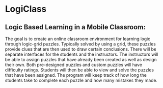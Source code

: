 LogiClass
=========

Logic Based Learning in a Mobile Classroom: 
-------------------------------------------

The goal is to create an online classroom environment for learning logic through logic-grid puzzles. Typically solved by using a grid, these puzzles provide clues that are then used to draw certain conclusions. There will be separate interfaces for the students and the instructors. The instructors will be able to assign puzzles that have already been created as well as design their own. Both pre-designed puzzles and custom puzzles will have difficulty ratings. Students will then be able to view and solve the puzzles that have been assigned. The program will keep track of how long the students take to complete each puzzle and how many mistakes they made. 